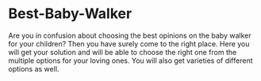 # Best-Baby-Walker
Are you in confusion about choosing the best opinions on the baby walker for your children? Then you have surely come to the right place. Here you will get your solution and will be able to choose the right one from the multiple options for your loving ones. You will also get varieties of different options as well.

